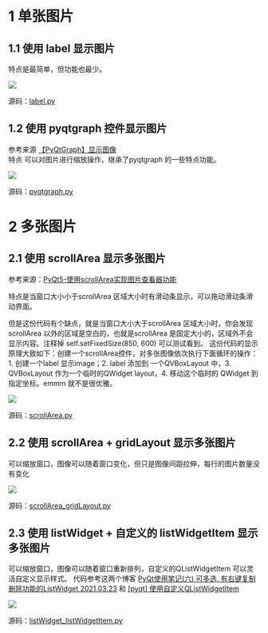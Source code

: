 
# 1 单张图片

## 1.1 使用 label 显示图片

特点是最简单，但功能也最少。

![](https://codesimple-blog-images.oss-cn-hangzhou.aliyuncs.com/python/_image/pyqt_img_QLabel.png)

源码：[label.py](./label.py)


## 1.2 使用 pyqtgraph 控件显示图片

参考来源 [【PyQtGraph】显示图像](https://blog.csdn.net/zhy29563/article/details/119754910)  
特点 可以对图片进行缩放操作，继承了pyqtgraph 的一些特点功能。

![](https://codesimple-blog-images.oss-cn-hangzhou.aliyuncs.com/python/_image/pyqt_img_pyqtgraph.gif)

源码：[pyqtgraph.py](./pyqtgraph.py)


# 2 多张图片

## 2.1 使用 scrollArea 显示多张图片

参考来源：[PyQt5-使用scrollArea实现图片查看器功能](https://blog.csdn.net/HG0724/article/details/116702824)

特点是当窗口大小小于scrollArea 区域大小时有滑动条显示，可以拖动滑动条滑动界面。

但是这份代码有个缺点，就是当窗口大小大于scrollArea 区域大小时，你会发现scrollArea 以外的区域是空白的，也就是scrollArea 是固定大小的，区域外不会显示内容。注释掉 self.setFixedSize(850, 600) 可以测试看到。
这份代码的显示原理大致如下：创建一个scrollArea控件，对多张图像依次执行下面循环的操作：1. 创建一个label 显示image；2. label 添加到 一个QVBoxLayout 中，3. QVBoxLayout 作为一个临时的QWidget layout，4. 移动这个临时的 QWidget 到指定坐标。emmm 就不是很优雅。

![](https://codesimple-blog-images.oss-cn-hangzhou.aliyuncs.com/python/_image/pyqt_img_QScrollArea.gif)

源码：[scrollArea.py](./scrollArea.py)

## 2.2 使用 scrollArea + gridLayout 显示多张图片

可以缩放窗口，图像可以随着窗口变化，但只是图像间距拉伸，每行的图片数量没有变化

![](https://codesimple-blog-images.oss-cn-hangzhou.aliyuncs.com/python/_image/pyqt_img_QScrollArea_QGridLayout.gif)

源码：[scrollArea_gridLayout.py](./scrollArea_gridLayout.py)


## 2.3 使用 listWidget + 自定义的 listWidgetItem 显示多张图片

可以缩放窗口，图像可以随着窗口重新排列，自定义的QListWidgetItem 可以灵活自定义显示样式。
代码参考这两个博客 [PyQt使用笔记(六) 可多选, 有右键复制删除功能的ListWidget 2021.03.23](https://blog.csdn.net/qq_17246289/article/details/115135699) 和 [[pyqt] 使用自定义QListWidgetItem](https://blog.csdn.net/Strengthennn/article/details/103747819)

![](https://codesimple-blog-images.oss-cn-hangzhou.aliyuncs.com/python/_image/pyqt_img_QListWidget.gif)

源码：[listWidget_listWidgetItem.py](./listWidget_listWidgetItem.py)

